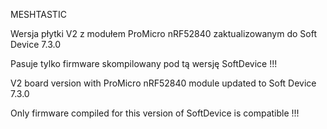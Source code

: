 MESHTASTIC

Wersja płytki V2 z modułem ProMicro nRF52840 zaktualizowanym do Soft Device 7.3.0

Pasuje tylko firmware skompilowany pod tą wersję SoftDevice !!!

V2 board version with ProMicro nRF52840 module updated to Soft Device 7.3.0

Only firmware compiled for this version of SoftDevice is compatible !!!
